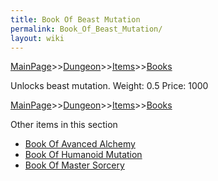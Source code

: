 ```yaml
---
title: Book Of Beast Mutation
permalink: Book_Of_Beast_Mutation/
layout: wiki
---
```


[MainPage](/keeperrl_wiki/ "wikilink")>>[Dungeon](/keeperrl_wiki/Dungeon "wikilink")>>[Items](/keeperrl_wiki/Items_Guide "wikilink")>>[Books](/keeperrl_wiki/Books "wikilink")

 Unlocks beast mutation.
 Weight: 0.5
 Price: 1000

[MainPage](/keeperrl_wiki/ "wikilink")>>[Dungeon](/keeperrl_wiki/Dungeon "wikilink")>>[Items](/keeperrl_wiki/Items_Guide "wikilink")>>[Books](/keeperrl_wiki/Books "wikilink")

Other items in this section
-    [Book Of Avanced Alchemy](/keeperrl_wiki/Book_Of_Avanced_Alchemy "wikilink")
-    [Book Of Humanoid Mutation](/keeperrl_wiki/Book_Of_Humanoid_Mutation "wikilink")
-    [Book Of Master Sorcery](/keeperrl_wiki/Book_Of_Master_Sorcery "wikilink")
